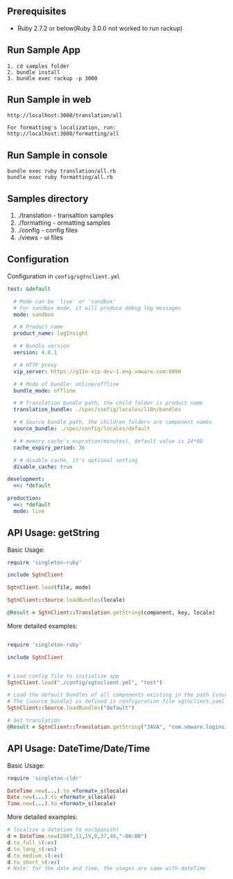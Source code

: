 
## Prerequisites
- Ruby 2.7.2 or below(Ruby 3.0.0 not worked to run rackup)

## Run Sample App
    1. cd samples folder
    2. bundle install
    3. bundle exec rackup -p 3000

## Run Sample in web
    http://localhost:3000/translation/all
    
    For formatting's localization, run: http://localhost:3000/formatting/all

## Run Sample in console

    bundle exec ruby translation/all.rb
    bundle exec ruby formatting/all.rb

## Samples directory

1. ./translation    - transaltion samples
2. ./formatting     - ormatting samples
3. ./config         - config files
4. ./views          - ui files

## Configuration

Configuration in `config/sgtnclient.yml`

```yaml
test: &default

  # Mode can be 'live' or 'sandbox'
  # For sandbox mode, it will produce debug log messages
  mode: sandbox

  # # Product name
  product_name: logInsight

  # # Bundle version
  version: 4.8.1

  # # HTTP proxy
  vip_server: https://g11n-vip-dev-1.eng.vmware.com:8090

  # # Mode of bundle: online/offline
  bundle_mode: offline

  # # Translation bundle path, the child folder is product name
  translation_bundle: ./spec/config/locales/l10n/bundles

  # # Source bundle path, the children folders are component names
  source_bundle: ./spec/config/locales/default

  # # memory cache's expration(minutes), default value is 24*60
  cache_expiry_period: 36

  # # disable cache, it's optional setting
  disable_cache: true

development:
  <<: *default

production:
  <<: *default
  mode: live

```

## API Usage: getString

Basic Usage:

```ruby
require 'singleton-ruby'

include SgtnClient

SgtnClient.load(file, mode)

SgtnClient::Source.loadBundles(locale)

@Result = SgtnClient::Translation.getString(component, key, locale)

```

More detailed examples:

```ruby

require 'singleton-ruby'

include SgtnClient


# Load config file to initialize app
SgtnClient.load("./config/sgtnclient.yml", "test")

# Load the default bundles of all components existing in the path {source_bundle}
# The {source_bundle} is defined in configuration file sgtnclient.yaml
SgtnClient::Source.loadBundles("default")

# Get translation
@Result = SgtnClient::Translation.getString("JAVA", "com.vmware.loginsight.web.settings.stats.StatsTable.host", "zh-Hans")

```

## API Usage: DateTime/Date/Time

Basic Usage:

```ruby
require 'singleton-cldr'

DateTime.new(...).to_<format>_s(locale)
Date.new(...).to_<format>_s(locale)
Time.new(...).to_<format>_s(locale)

```

More detailed examples:
```ruby
# localize a datetime to es(Spanish)
d = DateTime.new(2007,11,19,8,37,48,"-06:00")
d.to_full_s(:es)
d.to_long_s(:es)
d.to_medium_s(:es)
d.to_short_s(:es)
# Note: for the date and time, the usages are same with dateTime

```